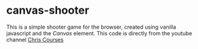 # canvas-shooter
This is a simple shooter game for the browser, created using vanilla javascript and the *Canvas* element.
This code is directly from the youtube channel [Chris Courses](https://www.youtube.com/watch?v=eI9idPTT0c4)
